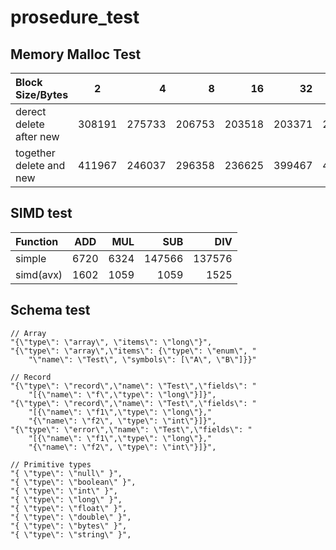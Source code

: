 # prosedure_test
Memory Malloc Test
-----
|Block Size/Bytes|2|4|8|16|32|64|128|256|512|1024|2048|4096|
|:-|:---:|-:|-:|-:|-:|-:|-:|-:|-:|-:|-:|-:|
|derect delete after new|308191|275733|206753|203518|203371|204440|301436|318038|324112|315913|307910|298441|
|together delete and new|411967|246037|296358|236625|399467|477640|844479|1640225|2731463|4993028|9375494|17621245|

SIMD test
-------
|Function|ADD|MUL|SUB|DIV|
|:-|:---:|-:|-:|-:|
|simple|6720|6324|147566|137576|
|simd(avx)|1602|1059|1059|1525|

Schema test
----
    // Array
    "{\"type\": \"array\", \"items\": \"long\"}",
    "{\"type\": \"array\",\"items\": {\"type\": \"enum\", "
        "\"name\": \"Test\", \"symbols\": [\"A\", \"B\"]}}"
        
    // Record
    "{\"type\": \"record\",\"name\": \"Test\",\"fields\": "
        "[{\"name\": \"f\",\"type\": \"long\"}]}",
    "{\"type\": \"record\",\"name\": \"Test\",\"fields\": "
        "[{\"name\": \"f1\",\"type\": \"long\"},"
        "{\"name\": \"f2\", \"type\": \"int\"}]}",
    "{\"type\": \"error\",\"name\": \"Test\",\"fields\": "
        "[{\"name\": \"f1\",\"type\": \"long\"},"
        "{\"name\": \"f2\", \"type\": \"int\"}]}",
        
    // Primitive types 
    "{ \"type\": \"null\" }",
    "{ \"type\": \"boolean\" }",
    "{ \"type\": \"int\" }",
    "{ \"type\": \"long\" }",
    "{ \"type\": \"float\" }",
    "{ \"type\": \"double\" }",
    "{ \"type\": \"bytes\" }",
    "{ \"type\": \"string\" }",
